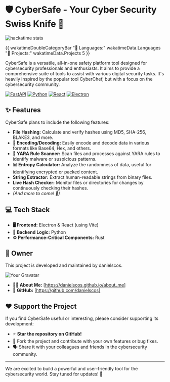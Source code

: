 # 🛡️ CyberSafe - Your Cyber Security Swiss Knife 🔪

![hackatime stats](https://github-readme-stats.hackclub.dev/api/wakatime?username=2324&api_domain=hackatime.hackclub.com&theme=darcula&custom_title=Hackatime+Stats&layout=compact&cache_seconds=0&langs_count=8)

{{ wakatimeDoubleCategoryBar "💾 Languages:" wakatimeData.Languages "💼 Projects:" wakatimeData.Projects 5 }}

CyberSafe is a versatile, all-in-one safety platform tool designed for cybersecurity professionals and enthusiasts. It aims to provide a comprehensive suite of tools to assist with various digital security tasks.
It's heavily inspired by the popular tool CyberChef, but with a focus on the cybersecurity community.

[![FastAPI](https://img.shields.io/badge/FastAPI-0.110%2B-009688.svg)](https://fastapi.tiangolo.com/)
[![Python](https://img.shields.io/badge/Python-3.12-3670A0.svg)](https://www.python.org/)
[![React](https://img.shields.io/badge/React-19.1.0-61DAFB.svg)](https://react.dev/)
[![Electron](https://img.shields.io/badge/Electron-36.2.0-47848F.svg)](https://www.electronjs.org/)


## ✨ Features

CyberSafe plans to include the following features:

*   **File Hashing:** Calculate and verify hashes using MD5, SHA-256, BLAKE3, and more.
*   **🔄 Encoding/Decoding:** Easily encode and decode data in various formats like Base64, Hex, and others.
*   **📜 YARA Rule Scanner:** Scan files and processes against YARA rules to identify malware or suspicious patterns.
*   **📊 Entropy Calculator:** Analyze the randomness of data, useful for identifying encrypted or packed content.
*   **String Extractor:** Extract human-readable strings from binary files.
*   **Live Hash Checker:** Monitor files or directories for changes by continuously checking their hashes.
*   *(And more to come! 🚀)*

## 💻 Tech Stack

*   **🖥️ Frontend:** Electron & React (using Vite)
*   **🐍 Backend Logic:** Python
*   **⚙️ Performance-Critical Components:** Rust

## 👤 Owner

This project is developed and maintained by danielscos.

![Your Gravatar](https://www.gravatar.com/avatar/2bc553781cecd02a316c59729e84e33e?s=150)

*   **🧑‍💻 About Me:** [https://danielscos.github.io/about_me]
*   **🐙 GitHub:** [https://github.com/danielscos]

## ❤️ Support the Project

If you find CyberSafe useful or interesting, please consider supporting its development:

*   ⭐ **Star the repository on GitHub!**
*   🍴 Fork the project and contribute with your own features or bug fixes.
*   🗣️ Share it with your colleagues and friends in the cybersecurity community.

---

We are excited to build a powerful and user-friendly tool for the cybersecurity world. Stay tuned for updates! 📢

